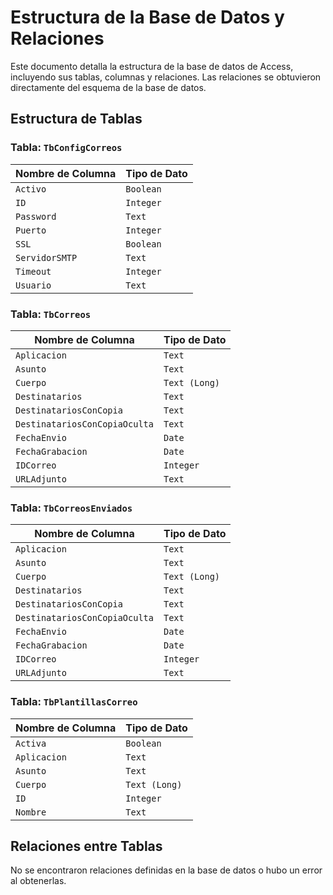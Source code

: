 # Estructura de la Base de Datos y Relaciones

Este documento detalla la estructura de la base de datos de Access, incluyendo sus tablas, columnas y relaciones. Las relaciones se obtuvieron directamente del esquema de la base de datos.

## Estructura de Tablas

### Tabla: `TbConfigCorreos`
| Nombre de Columna | Tipo de Dato |
|-------------------|--------------|
| `Activo` | `Boolean` |
| `ID` | `Integer` |
| `Password` | `Text` |
| `Puerto` | `Integer` |
| `SSL` | `Boolean` |
| `ServidorSMTP` | `Text` |
| `Timeout` | `Integer` |
| `Usuario` | `Text` |

### Tabla: `TbCorreos`
| Nombre de Columna | Tipo de Dato |
|-------------------|--------------|
| `Aplicacion` | `Text` |
| `Asunto` | `Text` |
| `Cuerpo` | `Text (Long)` |
| `Destinatarios` | `Text` |
| `DestinatariosConCopia` | `Text` |
| `DestinatariosConCopiaOculta` | `Text` |
| `FechaEnvio` | `Date` |
| `FechaGrabacion` | `Date` |
| `IDCorreo` | `Integer` |
| `URLAdjunto` | `Text` |

### Tabla: `TbCorreosEnviados`
| Nombre de Columna | Tipo de Dato |
|-------------------|--------------|
| `Aplicacion` | `Text` |
| `Asunto` | `Text` |
| `Cuerpo` | `Text (Long)` |
| `Destinatarios` | `Text` |
| `DestinatariosConCopia` | `Text` |
| `DestinatariosConCopiaOculta` | `Text` |
| `FechaEnvio` | `Date` |
| `FechaGrabacion` | `Date` |
| `IDCorreo` | `Integer` |
| `URLAdjunto` | `Text` |

### Tabla: `TbPlantillasCorreo`
| Nombre de Columna | Tipo de Dato |
|-------------------|--------------|
| `Activa` | `Boolean` |
| `Aplicacion` | `Text` |
| `Asunto` | `Text` |
| `Cuerpo` | `Text (Long)` |
| `ID` | `Integer` |
| `Nombre` | `Text` |

## Relaciones entre Tablas

No se encontraron relaciones definidas en la base de datos o hubo un error al obtenerlas.
